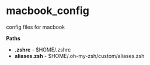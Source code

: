 # macbook_config
config files for macbook

__Paths__
* __.zshrc__ - $HOME/.zshrc
* __aliases.zsh__ - $HOME/.oh-my-zsh/custom/aliases.zsh
